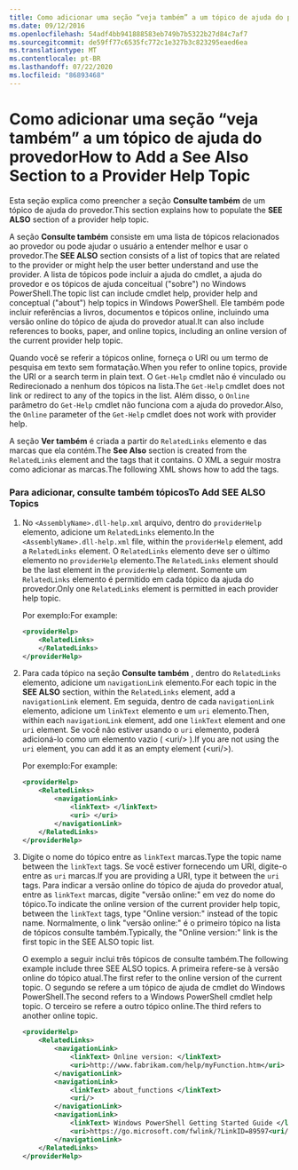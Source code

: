 ```yaml
---
title: Como adicionar uma seção “veja também” a um tópico de ajuda do provedor
ms.date: 09/12/2016
ms.openlocfilehash: 54adf4bb941888583eb749b7b5322b27d84c7af7
ms.sourcegitcommit: de59ff77c6535fc772c1e327b3c823295eaed6ea
ms.translationtype: MT
ms.contentlocale: pt-BR
ms.lasthandoff: 07/22/2020
ms.locfileid: "86893468"
---
```

# <a name="how-to-add-a-see-also-section-to-a-provider-help-topic"></a><span data-ttu-id="a5f3d-102">Como adicionar uma seção “veja também” a um tópico de ajuda do provedor</span><span class="sxs-lookup"><span data-stu-id="a5f3d-102">How to Add a See Also Section to a Provider Help Topic</span></span>

<span data-ttu-id="a5f3d-103">Esta seção explica como preencher a seção **Consulte também** de um tópico de ajuda do provedor.</span><span class="sxs-lookup"><span data-stu-id="a5f3d-103">This section explains how to populate the **SEE ALSO** section of a provider help topic.</span></span>

<span data-ttu-id="a5f3d-104">A seção **Consulte também** consiste em uma lista de tópicos relacionados ao provedor ou pode ajudar o usuário a entender melhor e usar o provedor.</span><span class="sxs-lookup"><span data-stu-id="a5f3d-104">The **SEE ALSO** section consists of a list of topics that are related to the provider or might help the user better understand and use the provider.</span></span> <span data-ttu-id="a5f3d-105">A lista de tópicos pode incluir a ajuda do cmdlet, a ajuda do provedor e os tópicos de ajuda conceitual ("sobre") no Windows PowerShell.</span><span class="sxs-lookup"><span data-stu-id="a5f3d-105">The topic list can include cmdlet help, provider help and conceptual ("about") help topics in Windows PowerShell.</span></span> <span data-ttu-id="a5f3d-106">Ele também pode incluir referências a livros, documentos e tópicos online, incluindo uma versão online do tópico de ajuda do provedor atual.</span><span class="sxs-lookup"><span data-stu-id="a5f3d-106">It can also include references to books, paper, and online topics, including an online version of the current provider help topic.</span></span>

<span data-ttu-id="a5f3d-107">Quando você se referir a tópicos online, forneça o URI ou um termo de pesquisa em texto sem formatação.</span><span class="sxs-lookup"><span data-stu-id="a5f3d-107">When you refer to online topics, provide the URI or a search term in plain text.</span></span> <span data-ttu-id="a5f3d-108">O `Get-Help` cmdlet não é vinculado ou Redirecionado a nenhum dos tópicos na lista.</span><span class="sxs-lookup"><span data-stu-id="a5f3d-108">The `Get-Help` cmdlet does not link or redirect to any of the topics in the list.</span></span> <span data-ttu-id="a5f3d-109">Além disso, o `Online` parâmetro do `Get-Help` cmdlet não funciona com a ajuda do provedor.</span><span class="sxs-lookup"><span data-stu-id="a5f3d-109">Also, the `Online` parameter of the `Get-Help` cmdlet does not work with provider help.</span></span>

<span data-ttu-id="a5f3d-110">A seção **Ver também** é criada a partir do `RelatedLinks` elemento e das marcas que ela contém.</span><span class="sxs-lookup"><span data-stu-id="a5f3d-110">The **See Also** section is created from the `RelatedLinks` element and the tags that it contains.</span></span>
<span data-ttu-id="a5f3d-111">O XML a seguir mostra como adicionar as marcas.</span><span class="sxs-lookup"><span data-stu-id="a5f3d-111">The following XML shows how to add the tags.</span></span>

### <a name="to-add-see-also-topics"></a><span data-ttu-id="a5f3d-112">Para adicionar, consulte também tópicos</span><span class="sxs-lookup"><span data-stu-id="a5f3d-112">To Add SEE ALSO Topics</span></span>

1. <span data-ttu-id="a5f3d-113">No `<AssemblyName>.dll-help.xml` arquivo, dentro do `providerHelp` elemento, adicione um `RelatedLinks` elemento.</span><span class="sxs-lookup"><span data-stu-id="a5f3d-113">In the `<AssemblyName>.dll-help.xml` file, within the `providerHelp` element, add a `RelatedLinks` element.</span></span> <span data-ttu-id="a5f3d-114">O `RelatedLinks` elemento deve ser o último elemento no `providerHelp` elemento.</span><span class="sxs-lookup"><span data-stu-id="a5f3d-114">The `RelatedLinks` element should be the last element in the `providerHelp` element.</span></span> <span data-ttu-id="a5f3d-115">Somente um `RelatedLinks` elemento é permitido em cada tópico da ajuda do provedor.</span><span class="sxs-lookup"><span data-stu-id="a5f3d-115">Only one `RelatedLinks` element is permitted in each provider help topic.</span></span>

   <span data-ttu-id="a5f3d-116">Por exemplo:</span><span class="sxs-lookup"><span data-stu-id="a5f3d-116">For example:</span></span>

    ```xml
    <providerHelp>
        <RelatedLinks>
        </RelatedLinks>
    </providerHelp>
    ```

1. <span data-ttu-id="a5f3d-117">Para cada tópico na seção **Consulte também** , dentro do `RelatedLinks` elemento, adicione um `navigationLink` elemento.</span><span class="sxs-lookup"><span data-stu-id="a5f3d-117">For each topic in the **SEE ALSO** section, within the `RelatedLinks` element, add a `navigationLink` element.</span></span> <span data-ttu-id="a5f3d-118">Em seguida, dentro de cada `navigationLink` elemento, adicione um `linkText` elemento e um `uri` elemento.</span><span class="sxs-lookup"><span data-stu-id="a5f3d-118">Then, within each `navigationLink` element, add one `linkText` element and one `uri` element.</span></span> <span data-ttu-id="a5f3d-119">Se você não estiver usando o `uri` elemento, poderá adicioná-lo como um elemento vazio ( \<uri/> ).</span><span class="sxs-lookup"><span data-stu-id="a5f3d-119">If you are not using the `uri` element, you can add it as an empty element (\<uri/>).</span></span>

   <span data-ttu-id="a5f3d-120">Por exemplo:</span><span class="sxs-lookup"><span data-stu-id="a5f3d-120">For example:</span></span>

    ```xml
    <providerHelp>
        <RelatedLinks>
            <navigationLink>
                <linkText> </linkText>
                <uri> </uri>
            </navigationLink>
        </RelatedLinks>
    </providerHelp>
    ```

1. <span data-ttu-id="a5f3d-121">Digite o nome do tópico entre as `linkText` marcas.</span><span class="sxs-lookup"><span data-stu-id="a5f3d-121">Type the topic name between the `linkText` tags.</span></span> <span data-ttu-id="a5f3d-122">Se você estiver fornecendo um URI, digite-o entre as `uri` marcas.</span><span class="sxs-lookup"><span data-stu-id="a5f3d-122">If you are providing a URI, type it between the `uri` tags.</span></span> <span data-ttu-id="a5f3d-123">Para indicar a versão online do tópico de ajuda do provedor atual, entre as `linkText` marcas, digite "versão online:" em vez do nome do tópico.</span><span class="sxs-lookup"><span data-stu-id="a5f3d-123">To indicate the online version of the current provider help topic, between the `linkText` tags, type "Online version:" instead of the topic name.</span></span> <span data-ttu-id="a5f3d-124">Normalmente, o link "versão online:" é o primeiro tópico na lista de tópicos consulte também.</span><span class="sxs-lookup"><span data-stu-id="a5f3d-124">Typically, the "Online version:" link is the first topic in the SEE ALSO topic list.</span></span>

   <span data-ttu-id="a5f3d-125">O exemplo a seguir inclui três tópicos de consulte também.</span><span class="sxs-lookup"><span data-stu-id="a5f3d-125">The following example include three SEE ALSO topics.</span></span> <span data-ttu-id="a5f3d-126">A primeira refere-se à versão online do tópico atual.</span><span class="sxs-lookup"><span data-stu-id="a5f3d-126">The first refer to the online version of the current topic.</span></span> <span data-ttu-id="a5f3d-127">O segundo se refere a um tópico de ajuda de cmdlet do Windows PowerShell.</span><span class="sxs-lookup"><span data-stu-id="a5f3d-127">The second refers to a Windows PowerShell cmdlet help topic.</span></span> <span data-ttu-id="a5f3d-128">O terceiro se refere a outro tópico online.</span><span class="sxs-lookup"><span data-stu-id="a5f3d-128">The third refers to another online topic.</span></span>

    ```xml
    <providerHelp>
        <RelatedLinks>
            <navigationLink>
                <linkText> Online version: </linkText>
                <uri>http://www.fabrikam.com/help/myFunction.htm</uri>
            </navigationLink>
            <navigationLink>
                <linkText> about_functions </linkText>
                <uri/>
            </navigationLink>
            <navigationLink>
                <linkText> Windows PowerShell Getting Started Guide </linkText>
                <uri>https://go.microsoft.com/fwlink/?LinkID=89597<uri/>
            </navigationLink>
        </RelatedLinks>
    </providerHelp>
    ```
